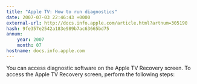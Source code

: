 ```yaml
---
title: "Apple TV: How to run diagnostics"
date: 2007-07-03 22:46:43 +0000
external-url: http://docs.info.apple.com/article.html?artnum=305190
hash: 9fe357e2542a183e989b7ac63665bd75
annum:
    year: 2007
    month: 07
hostname: docs.info.apple.com
---
```


You can access diagnostic software on the Apple TV Recovery screen. To access the Apple TV Recovery screen, perform the following steps:

